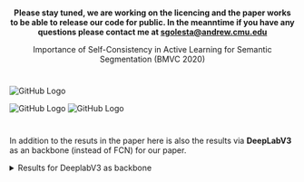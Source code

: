 
#


**<div align="center">**Please stay tuned, we are working on the licencing and the paper works to be able to release our code for public**. In the meanntime if you have any questions please contact me at sgolesta@andrew.cmu.edu<br />**
  
Importance of Self-Consistency in Active Learning for Semantic Segmentation (BMVC 2020) </div>

#


![GitHub Logo](https://user-images.githubusercontent.com/12434910/88857501-61a1a480-d1c4-11ea-9275-aebb808b9565.png)


![GitHub Logo](https://user-images.githubusercontent.com/12434910/88857535-7847fb80-d1c4-11ea-952e-1bba22396e65.gif)
![GitHub Logo](https://user-images.githubusercontent.com/12434910/88857558-839b2700-d1c4-11ea-9dac-11f383d840d0.gif)

#
In addition to the resuts in the paper here is also the results via **DeepLabV3** as an backbone (instead of FCN) for our paper.

<details><summary>Results for DeeplabV3 as backbone</summary>

|             Dataset/Model             | Input Resolution | Classes | Batch Size | Epochs | Mean IoU (%) | Budget | Self-Consistency |
|:-------------------------------------:|:----------------:|:-------:|:----------:|:------:|:------------:|--------|:----------------:|
|    Camvid (Fully Trained)-DeepLabV3   |      360x480     |    11   |      5     |   60   |     0.667    | 100%   |         0        |
|  Cityscapes (Fully Trained)-DeepLabV3 |     512x1024     |    19   |      4     |   60   |     0.649    | 100%   |         0        |
|   Camvid (Fully Trained)-DeepLabV3+   |      360x480     |    11   |      5     |   60   |     0.672    | 100%   |         1        |
| Cityscapes (Fully Trained)-DeepLabV3+ |     512x1024     |    19   |      4     |   60   |     0.697    | 100%   |         1        |
|    Camvid (Active Learning)-DeepLabV3   |      360x480     |    11   |      5     |   60   |     0.622    | 12%    |         0        |
|  Cityscapes (Active Learning)-DeepLabV3 |     512x1024     |    19   |      4     |   60   |     0.633    | 12%    |         0        |
|   Camvid (Active Learning)-DeepLabV3+   |      360x480     |    11   |      5     |   60   |     0.634    | 12%    |         1        |
| Cityscapes (Active Learning)-DeepLabV3+ |     512x1024     |    19   |      4     |   60   |     0.674    | 12%    |         1        |
</details>
